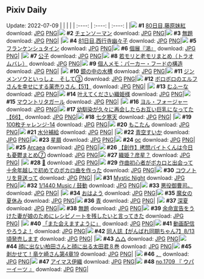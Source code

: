 ## Pixiv Daily
Update: 2022-07-09
|      |      |      |
| :----: | :----: | :----: |
|![](https://pixiv.microyu.workers.dev/c/240x480/img-master/img/2022/07/07/00/00/22/99549359_p0_master1200.jpg) **#1** [80日目,藤原妹紅](https://www.pixiv.net/artworks/99549359) download: [JPG](https://pixiv.microyu.workers.dev/img-original/img/2022/07/07/00/00/22/99549359_p0.jpg) [PNG](https://pixiv.microyu.workers.dev/img-original/img/2022/07/07/00/00/22/99549359_p0.png)|![](https://pixiv.microyu.workers.dev/c/240x480/img-master/img/2022/07/07/00/00/13/99549287_p0_master1200.jpg) **#2** [チェンソーマン](https://www.pixiv.net/artworks/99549287) download: [JPG](https://pixiv.microyu.workers.dev/img-original/img/2022/07/07/00/00/13/99549287_p0.jpg) [PNG](https://pixiv.microyu.workers.dev/img-original/img/2022/07/07/00/00/13/99549287_p0.png)|![](https://pixiv.microyu.workers.dev/c/240x480/img-master/img/2022/07/07/00/00/05/99549213_p0_master1200.jpg) **#3** [無題](https://www.pixiv.net/artworks/99549213) download: [JPG](https://pixiv.microyu.workers.dev/img-original/img/2022/07/07/00/00/05/99549213_p0.jpg) [PNG](https://pixiv.microyu.workers.dev/img-original/img/2022/07/07/00/00/05/99549213_p0.png)|
|![](https://pixiv.microyu.workers.dev/c/240x480/img-master/img/2022/07/08/00/00/14/99571900_p0_master1200.jpg) **#4** [81日目,西行寺幽々子](https://www.pixiv.net/artworks/99571900) download: [JPG](https://pixiv.microyu.workers.dev/img-original/img/2022/07/08/00/00/14/99571900_p0.jpg) [PNG](https://pixiv.microyu.workers.dev/img-original/img/2022/07/08/00/00/14/99571900_p0.png)|![](https://pixiv.microyu.workers.dev/c/240x480/img-master/img/2022/07/07/00/00/36/99549436_p0_master1200.jpg) **#5** [フランケンシュタイン](https://www.pixiv.net/artworks/99549436) download: [JPG](https://pixiv.microyu.workers.dev/img-original/img/2022/07/07/00/00/36/99549436_p0.jpg) [PNG](https://pixiv.microyu.workers.dev/img-original/img/2022/07/07/00/00/36/99549436_p0.png)|![](https://pixiv.microyu.workers.dev/c/240x480/img-master/img/2022/07/08/00/08/35/99572285_p0_master1200.jpg) **#6** [個展『渇』](https://www.pixiv.net/artworks/99572285) download: [JPG](https://pixiv.microyu.workers.dev/img-original/img/2022/07/08/00/08/35/99572285_p0.jpg) [PNG](https://pixiv.microyu.workers.dev/img-original/img/2022/07/08/00/08/35/99572285_p0.png)|
|![](https://pixiv.microyu.workers.dev/c/240x480/img-master/img/2022/07/07/01/37/12/99551974_p0_master1200.jpg) **#7** [公子](https://www.pixiv.net/artworks/99551974) download: [JPG](https://pixiv.microyu.workers.dev/img-original/img/2022/07/07/01/37/12/99551974_p0.jpg) [PNG](https://pixiv.microyu.workers.dev/img-original/img/2022/07/07/01/37/12/99551974_p0.png)|![](https://pixiv.microyu.workers.dev/c/240x480/img-master/img/2022/07/07/22/56/40/99569836_p0_master1200.jpg) **#8** [若モリと老モリまとめ（トラオムバレ）](https://www.pixiv.net/artworks/99569836) download: [JPG](https://pixiv.microyu.workers.dev/img-original/img/2022/07/07/22/56/40/99569836_p0.jpg) [PNG](https://pixiv.microyu.workers.dev/img-original/img/2022/07/07/22/56/40/99569836_p0.png)|![](https://pixiv.microyu.workers.dev/c/240x480/img-master/img/2022/07/08/09/00/01/99578216_p0_master1200.jpg) **#9** [個人メモ：パーカー・フードの構造](https://www.pixiv.net/artworks/99578216) download: [JPG](https://pixiv.microyu.workers.dev/img-original/img/2022/07/08/09/00/01/99578216_p0.jpg) [PNG](https://pixiv.microyu.workers.dev/img-original/img/2022/07/08/09/00/01/99578216_p0.png)|
|![](https://pixiv.microyu.workers.dev/c/240x480/img-master/img/2022/07/07/23/15/38/99569947_p0_master1200.jpg) **#10** [鏡の中の水槽](https://www.pixiv.net/artworks/99569947) download: [JPG](https://pixiv.microyu.workers.dev/img-original/img/2022/07/07/23/15/38/99569947_p0.jpg) [PNG](https://pixiv.microyu.workers.dev/img-original/img/2022/07/07/23/15/38/99569947_p0.png)|![](https://pixiv.microyu.workers.dev/c/240x480/img-master/img/2022/07/08/19/00/05/99585130_p0_master1200.jpg) **#11** [ジンメンソウといっしょ　そして③](https://www.pixiv.net/artworks/99585130) download: [JPG](https://pixiv.microyu.workers.dev/img-original/img/2022/07/08/19/00/05/99585130_p0.jpg) [PNG](https://pixiv.microyu.workers.dev/img-original/img/2022/07/08/19/00/05/99585130_p0.png)|![](https://pixiv.microyu.workers.dev/c/240x480/img-master/img/2022/07/07/19/35/47/99564448_p0_master1200.jpg) **#12** [ボロボロのエルフさんを幸せにする薬売りさん【51】](https://www.pixiv.net/artworks/99564448) download: [JPG](https://pixiv.microyu.workers.dev/img-original/img/2022/07/07/19/35/47/99564448_p0.jpg) [PNG](https://pixiv.microyu.workers.dev/img-original/img/2022/07/07/19/35/47/99564448_p0.png)|
|![](https://pixiv.microyu.workers.dev/c/240x480/img-master/img/2022/07/07/00/12/09/99549946_p0_master1200.jpg) **#13** [むふーな](https://www.pixiv.net/artworks/99549946) download: [JPG](https://pixiv.microyu.workers.dev/img-original/img/2022/07/07/00/12/09/99549946_p0.jpg) [PNG](https://pixiv.microyu.workers.dev/img-original/img/2022/07/07/00/12/09/99549946_p0.png)|![](https://pixiv.microyu.workers.dev/c/240x480/img-master/img/2022/07/08/12/30/01/99580305_p0_master1200.jpg) **#14** [叶えてください織姫様](https://www.pixiv.net/artworks/99580305) download: [JPG](https://pixiv.microyu.workers.dev/img-original/img/2022/07/08/12/30/01/99580305_p0.jpg) [PNG](https://pixiv.microyu.workers.dev/img-original/img/2022/07/08/12/30/01/99580305_p0.png)|![](https://pixiv.microyu.workers.dev/c/240x480/img-master/img/2022/07/08/19/49/39/99585979_p0_master1200.jpg) **#15** [マウントリタガール](https://www.pixiv.net/artworks/99585979) download: [JPG](https://pixiv.microyu.workers.dev/img-original/img/2022/07/08/19/49/39/99585979_p0.jpg) [PNG](https://pixiv.microyu.workers.dev/img-original/img/2022/07/08/19/49/39/99585979_p0.png)|
|![](https://pixiv.microyu.workers.dev/c/240x480/img-master/img/2022/07/07/00/16/49/99550109_p0_master1200.jpg) **#16** [ヨル・フォージャー](https://www.pixiv.net/artworks/99550109) download: [JPG](https://pixiv.microyu.workers.dev/img-original/img/2022/07/07/00/16/49/99550109_p0.jpg) [PNG](https://pixiv.microyu.workers.dev/img-original/img/2022/07/07/00/16/49/99550109_p0.png)|![](https://pixiv.microyu.workers.dev/c/240x480/img-master/img/2022/07/07/00/01/05/99549482_p0_master1200.jpg) **#17** [幼馴染が久々に再会したらお互い巨乳になってた【66】](https://www.pixiv.net/artworks/99549482) download: [JPG](https://pixiv.microyu.workers.dev/img-original/img/2022/07/07/00/01/05/99549482_p0.jpg) [PNG](https://pixiv.microyu.workers.dev/img-original/img/2022/07/07/00/01/05/99549482_p0.png)|![](https://pixiv.microyu.workers.dev/c/240x480/img-master/img/2022/07/07/20/30/00/99565700_p0_master1200.jpg) **#18** [七夕寒天](https://www.pixiv.net/artworks/99565700) download: [JPG](https://pixiv.microyu.workers.dev/img-original/img/2022/07/07/20/30/00/99565700_p0.jpg) [PNG](https://pixiv.microyu.workers.dev/img-original/img/2022/07/07/20/30/00/99565700_p0.png)|
|![](https://pixiv.microyu.workers.dev/c/240x480/img-master/img/2022/07/07/22/40/41/99569379_p0_master1200.jpg) **#19** [100枚チャレンジ-14](https://www.pixiv.net/artworks/99569379) download: [JPG](https://pixiv.microyu.workers.dev/img-original/img/2022/07/07/22/40/41/99569379_p0.jpg) [PNG](https://pixiv.microyu.workers.dev/img-original/img/2022/07/07/22/40/41/99569379_p0.png)|![](https://pixiv.microyu.workers.dev/c/240x480/img-master/img/2022/07/07/03/45/01/99553456_p0_master1200.jpg) **#20** [もこたん](https://www.pixiv.net/artworks/99553456) download: [JPG](https://pixiv.microyu.workers.dev/img-original/img/2022/07/07/03/45/01/99553456_p0.jpg) [PNG](https://pixiv.microyu.workers.dev/img-original/img/2022/07/07/03/45/01/99553456_p0.png)|![](https://pixiv.microyu.workers.dev/c/240x480/img-master/img/2022/07/08/00/00/07/99571855_p0_master1200.jpg) **#21** [水分補給](https://www.pixiv.net/artworks/99571855) download: [JPG](https://pixiv.microyu.workers.dev/img-original/img/2022/07/08/00/00/07/99571855_p0.jpg) [PNG](https://pixiv.microyu.workers.dev/img-original/img/2022/07/08/00/00/07/99571855_p0.png)|
|![](https://pixiv.microyu.workers.dev/c/240x480/img-master/img/2022/07/08/20/30/01/99586772_p0_master1200.jpg) **#22** [青空すいか](https://www.pixiv.net/artworks/99586772) download: [JPG](https://pixiv.microyu.workers.dev/img-original/img/2022/07/08/20/30/01/99586772_p0.jpg) [PNG](https://pixiv.microyu.workers.dev/img-original/img/2022/07/08/20/30/01/99586772_p0.png)|![](https://pixiv.microyu.workers.dev/c/240x480/img-master/img/2022/07/07/00/00/03/99549201_p0_master1200.jpg) **#23** [星屑](https://www.pixiv.net/artworks/99549201) download: [JPG](https://pixiv.microyu.workers.dev/img-original/img/2022/07/07/00/00/03/99549201_p0.jpg) [PNG](https://pixiv.microyu.workers.dev/img-original/img/2022/07/07/00/00/03/99549201_p0.png)|![](https://pixiv.microyu.workers.dev/c/240x480/img-master/img/2022/07/08/01/46/56/99574348_p0_master1200.jpg) **#24** [oc](https://www.pixiv.net/artworks/99574348) download: [JPG](https://pixiv.microyu.workers.dev/img-original/img/2022/07/08/01/46/56/99574348_p0.jpg) [PNG](https://pixiv.microyu.workers.dev/img-original/img/2022/07/08/01/46/56/99574348_p0.png)|
|![](https://pixiv.microyu.workers.dev/c/240x480/img-master/img/2022/07/08/00/00/06/99571846_p0_master1200.jpg) **#25** [Arcaea](https://www.pixiv.net/artworks/99571846) download: [JPG](https://pixiv.microyu.workers.dev/img-original/img/2022/07/08/00/00/06/99571846_p0.jpg) [PNG](https://pixiv.microyu.workers.dev/img-original/img/2022/07/08/00/00/06/99571846_p0.png)|![](https://pixiv.microyu.workers.dev/c/240x480/img-master/img/2022/07/07/20/00/08/99565000_p0_master1200.jpg) **#26** [【創作】拷問バイトくんは今日も憂鬱まとめ⑦](https://www.pixiv.net/artworks/99565000) download: [JPG](https://pixiv.microyu.workers.dev/img-original/img/2022/07/07/20/00/08/99565000_p0.jpg) [PNG](https://pixiv.microyu.workers.dev/img-original/img/2022/07/07/20/00/08/99565000_p0.png)|![](https://pixiv.microyu.workers.dev/c/240x480/img-master/img/2022/07/08/12/00/01/99579970_p0_master1200.jpg) **#27** [織姫？彦星？](https://www.pixiv.net/artworks/99579970) download: [JPG](https://pixiv.microyu.workers.dev/img-original/img/2022/07/08/12/00/01/99579970_p0.jpg) [PNG](https://pixiv.microyu.workers.dev/img-original/img/2022/07/08/12/00/01/99579970_p0.png)|
|![](https://pixiv.microyu.workers.dev/c/240x480/img-master/img/2022/07/07/00/00/09/99549258_p0_master1200.jpg) **#28** [🍋](https://www.pixiv.net/artworks/99549258) download: [JPG](https://pixiv.microyu.workers.dev/img-original/img/2022/07/07/00/00/09/99549258_p0.jpg) [PNG](https://pixiv.microyu.workers.dev/img-original/img/2022/07/07/00/00/09/99549258_p0.png)|![](https://pixiv.microyu.workers.dev/c/240x480/img-master/img/2022/07/08/18/00/07/99584198_p0_master1200.jpg) **#29** [作曲初心者がボカロと出会って十余年越しで初めてのボカロ曲を作った](https://www.pixiv.net/artworks/99584198) download: [JPG](https://pixiv.microyu.workers.dev/img-original/img/2022/07/08/18/00/07/99584198_p0.jpg) [PNG](https://pixiv.microyu.workers.dev/img-original/img/2022/07/08/18/00/07/99584198_p0.png)|![](https://pixiv.microyu.workers.dev/c/240x480/img-master/img/2022/07/08/10/31/37/99579027_p0_master1200.jpg) **#30** [コウノトリを見送って](https://www.pixiv.net/artworks/99579027) download: [JPG](https://pixiv.microyu.workers.dev/img-original/img/2022/07/08/10/31/37/99579027_p0.jpg) [PNG](https://pixiv.microyu.workers.dev/img-original/img/2022/07/08/10/31/37/99579027_p0.png)|
|![](https://pixiv.microyu.workers.dev/c/240x480/img-master/img/2022/07/07/00/00/16/99549312_p0_master1200.jpg) **#31** [Mystic Night](https://www.pixiv.net/artworks/99549312) download: [JPG](https://pixiv.microyu.workers.dev/img-original/img/2022/07/07/00/00/16/99549312_p0.jpg) [PNG](https://pixiv.microyu.workers.dev/img-original/img/2022/07/07/00/00/16/99549312_p0.png)|![](https://pixiv.microyu.workers.dev/c/240x480/img-master/img/2022/07/07/21/30/17/99567348_p0_master1200.jpg) **#32** [1/1440 Music / 鼓動](https://www.pixiv.net/artworks/99567348) download: [JPG](https://pixiv.microyu.workers.dev/img-original/img/2022/07/07/21/30/17/99567348_p0.jpg) [PNG](https://pixiv.microyu.workers.dev/img-original/img/2022/07/07/21/30/17/99567348_p0.png)|![](https://pixiv.microyu.workers.dev/c/240x480/img-master/img/2022/07/07/05/10/18/99553966_p0_master1200.jpg) **#33** [悪役御曹司。](https://www.pixiv.net/artworks/99553966) download: [JPG](https://pixiv.microyu.workers.dev/img-original/img/2022/07/07/05/10/18/99553966_p0.jpg) [PNG](https://pixiv.microyu.workers.dev/img-original/img/2022/07/07/05/10/18/99553966_p0.png)|
|![](https://pixiv.microyu.workers.dev/c/240x480/img-master/img/2022/07/08/11/30/34/99579682_p0_master1200.jpg) **#34** [おはよう](https://www.pixiv.net/artworks/99579682) download: [JPG](https://pixiv.microyu.workers.dev/img-original/img/2022/07/08/11/30/34/99579682_p0.jpg) [PNG](https://pixiv.microyu.workers.dev/img-original/img/2022/07/08/11/30/34/99579682_p0.png)|![](https://pixiv.microyu.workers.dev/c/240x480/img-master/img/2022/07/08/08/30/43/99577959_p0_master1200.jpg) **#35** [魔女の夏休み](https://www.pixiv.net/artworks/99577959) download: [JPG](https://pixiv.microyu.workers.dev/img-original/img/2022/07/08/08/30/43/99577959_p0.jpg) [PNG](https://pixiv.microyu.workers.dev/img-original/img/2022/07/08/08/30/43/99577959_p0.png)|![](https://pixiv.microyu.workers.dev/c/240x480/img-master/img/2022/07/08/08/31/33/99577968_p0_master1200.jpg) **#36** [青](https://www.pixiv.net/artworks/99577968) download: [JPG](https://pixiv.microyu.workers.dev/img-original/img/2022/07/08/08/31/33/99577968_p0.jpg) [PNG](https://pixiv.microyu.workers.dev/img-original/img/2022/07/08/08/31/33/99577968_p0.png)|
|![](https://pixiv.microyu.workers.dev/c/240x480/img-master/img/2022/07/08/01/32/06/99574124_p0_master1200.jpg) **#37** [深夏](https://www.pixiv.net/artworks/99574124) download: [JPG](https://pixiv.microyu.workers.dev/img-original/img/2022/07/08/01/32/06/99574124_p0.jpg) [PNG](https://pixiv.microyu.workers.dev/img-original/img/2022/07/08/01/32/06/99574124_p0.png)|![](https://pixiv.microyu.workers.dev/c/240x480/img-master/img/2022/07/07/02/19/23/99552577_p0_master1200.jpg) **#38** [無題](https://www.pixiv.net/artworks/99552577) download: [JPG](https://pixiv.microyu.workers.dev/img-original/img/2022/07/07/02/19/23/99552577_p0.jpg) [PNG](https://pixiv.microyu.workers.dev/img-original/img/2022/07/07/02/19/23/99552577_p0.png)|![](https://pixiv.microyu.workers.dev/c/240x480/img-master/img/2022/07/07/00/09/49/99549860_p0_master1200.jpg) **#39** [余命宣告をうけた妻が娘のためにレシピノートを残したいと言ってきた](https://www.pixiv.net/artworks/99549860) download: [JPG](https://pixiv.microyu.workers.dev/img-original/img/2022/07/07/00/09/49/99549860_p0.jpg) [PNG](https://pixiv.microyu.workers.dev/img-original/img/2022/07/07/00/09/49/99549860_p0.png)|
|![](https://pixiv.microyu.workers.dev/c/240x480/img-master/img/2022/07/07/17/34/40/99561975_p0_master1200.jpg) **#40** [「また会えますように」](https://www.pixiv.net/artworks/99561975) download: [JPG](https://pixiv.microyu.workers.dev/img-original/img/2022/07/07/17/34/40/99561975_p0.jpg) [PNG](https://pixiv.microyu.workers.dev/img-original/img/2022/07/07/17/34/40/99561975_p0.png)|![](https://pixiv.microyu.workers.dev/c/240x480/img-master/img/2022/07/07/00/20/01/99550208_p0_master1200.jpg) **#41** [動画配信やろうよ！](https://www.pixiv.net/artworks/99550208) download: [JPG](https://pixiv.microyu.workers.dev/img-original/img/2022/07/07/00/20/01/99550208_p0.jpg) [PNG](https://pixiv.microyu.workers.dev/img-original/img/2022/07/07/00/20/01/99550208_p0.png)|![](https://pixiv.microyu.workers.dev/c/240x480/img-master/img/2022/07/08/08/38/06/99578024_p0_master1200.jpg) **#42** [同人誌【がんばれ同期ちゃん7】8/13頃発売します](https://www.pixiv.net/artworks/99578024) download: [JPG](https://pixiv.microyu.workers.dev/img-original/img/2022/07/08/08/38/06/99578024_p0.jpg) [PNG](https://pixiv.microyu.workers.dev/img-original/img/2022/07/08/08/38/06/99578024_p0.png)|
|![](https://pixiv.microyu.workers.dev/c/240x480/img-master/img/2022/07/08/21/53/53/99588546_p0_master1200.jpg) **#43** [△△](https://www.pixiv.net/artworks/99588546) download: [JPG](https://pixiv.microyu.workers.dev/img-original/img/2022/07/08/21/53/53/99588546_p0.jpg) [PNG](https://pixiv.microyu.workers.dev/img-original/img/2022/07/08/21/53/53/99588546_p0.png)|![](https://pixiv.microyu.workers.dev/c/240x480/img-master/img/2022/07/08/17/02/40/99583337_p0_master1200.jpg) **#44** [顔に出ない柏田さんと顔に出る太田君８巻](https://www.pixiv.net/artworks/99583337) download: [JPG](https://pixiv.microyu.workers.dev/img-original/img/2022/07/08/17/02/40/99583337_p0.jpg) [PNG](https://pixiv.microyu.workers.dev/img-original/img/2022/07/08/17/02/40/99583337_p0.png)|![](https://pixiv.microyu.workers.dev/c/240x480/img-master/img/2022/07/07/00/02/04/99549534_p0_master1200.jpg) **#45** [剥かせて！竜ケ崎さん第4章19](https://www.pixiv.net/artworks/99549534) download: [JPG](https://pixiv.microyu.workers.dev/img-original/img/2022/07/07/00/02/04/99549534_p0.jpg) [PNG](https://pixiv.microyu.workers.dev/img-original/img/2022/07/07/00/02/04/99549534_p0.png)|
|![](https://pixiv.microyu.workers.dev/c/240x480/img-master/img/2022/07/07/11/55/34/99557637_p0_master1200.jpg) **#46** [．](https://www.pixiv.net/artworks/99557637) download: [JPG](https://pixiv.microyu.workers.dev/img-original/img/2022/07/07/11/55/34/99557637_p0.jpg) [PNG](https://pixiv.microyu.workers.dev/img-original/img/2022/07/07/11/55/34/99557637_p0.png)|![](https://pixiv.microyu.workers.dev/c/240x480/img-master/img/2022/07/07/02/03/09/99552369_p0_master1200.jpg) **#47** [アイマス伊織](https://www.pixiv.net/artworks/99552369) download: [JPG](https://pixiv.microyu.workers.dev/img-original/img/2022/07/07/02/03/09/99552369_p0.jpg) [PNG](https://pixiv.microyu.workers.dev/img-original/img/2022/07/07/02/03/09/99552369_p0.png)|![](https://pixiv.microyu.workers.dev/c/240x480/img-master/img/2022/07/07/00/50/41/99551020_p0_master1200.jpg) **#48** [no.1709 『 ウパーイーツ 』](https://www.pixiv.net/artworks/99551020) download: [JPG](https://pixiv.microyu.workers.dev/img-original/img/2022/07/07/00/50/41/99551020_p0.jpg) [PNG](https://pixiv.microyu.workers.dev/img-original/img/2022/07/07/00/50/41/99551020_p0.png)|
